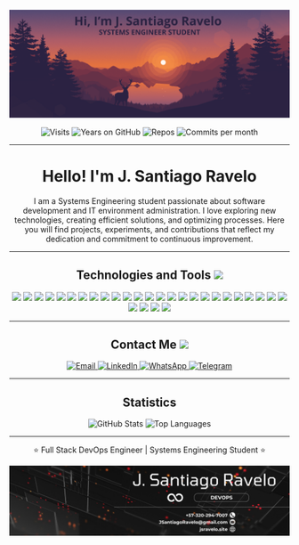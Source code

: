 <p align="center">
  <img src="https://github.com/JunniorRavelo/JunniorRavelo/blob/master/images/portada.png" alt="Cover" />
</p>

<p align="center">
  <img src="https://badges.pufler.dev/visits/JunniorRavelo/JunniorRavelo" alt="Visits" /> 
  <img src="https://badges.pufler.dev/years/JunniorRavelo" alt="Years on GitHub" /> 
  <img src="https://badges.pufler.dev/repos/JunniorRavelo" alt="Repos" />
  <img src="https://badges.pufler.dev/commits/monthly/JunniorRavelo" alt="Commits per month" />
</p>

---

<h1 align="center">Hello! I'm J. Santiago Ravelo</h1>

<p align="center">
  I am a Systems Engineering student passionate about software development and IT environment administration. I love exploring new technologies, creating efficient solutions, and optimizing processes. Here you will find projects, experiments, and contributions that reflect my dedication and commitment to continuous improvement.
</p>

---

<h2 align="center">Technologies and Tools <img src="https://github.com/ritik307/ritik307/blob/main/images/laptop.gif" width="50"></h2>

<p align="center">
<!-- AWS -->
<img src="https://img.shields.io/badge/-AWS-232F3E?style=flat-square&logo=amazonwebservices&logoColor=white"/>

<!-- Bootstrap -->
<img src="https://img.shields.io/badge/-Bootstrap-563D7C?style=flat-square&logo=bootstrap&logoColor=white"/>

<!-- C -->
<img src="https://img.shields.io/badge/-C-00599C?style=flat-square&logo=c&logoColor=white"/>

<!-- C++ -->
<img src="https://img.shields.io/badge/-C++-00599C?style=flat-square&logo=cplusplus&logoColor=white"/>

<!-- CentOS -->
<img src="https://img.shields.io/badge/-CentOS-262577?style=flat-square&logo=centos&logoColor=white"/>

<!-- CSS3 -->
<img src="https://img.shields.io/badge/-CSS3-1572B6?style=flat-square&logo=css3&logoColor=white"/>

<!-- Debian -->
<img src="https://img.shields.io/badge/-Debian-A81D33?style=flat-square&logo=debian&logoColor=white"/>

<!-- Express -->
<img src="https://img.shields.io/badge/-Express-000000?style=flat-square&logo=express&logoColor=white"/>

<!-- Git -->
<img src="https://img.shields.io/badge/-Git-F05032?style=flat-square&logo=git&logoColor=white"/>

<!-- GitHub -->
<img src="https://img.shields.io/badge/-GitHub-181717?style=flat-square&logo=github&logoColor=white"/>

<!-- Go -->
<img src="https://img.shields.io/badge/-Go-00ADD8?style=flat-square&logo=go&logoColor=white"/>

<!-- Heroku -->
<img src="https://img.shields.io/badge/-Heroku-430098?style=flat-square&logo=heroku&logoColor=white"/>

<!-- HTML5 -->
<img src="https://img.shields.io/badge/-HTML5-E34F26?style=flat-square&logo=html5&logoColor=white"/>

<!-- Java -->
<img src="https://img.shields.io/badge/-Java-E34A86?style=flat-square&logo=java&logoColor=white"/>

<!-- JavaScript -->
<img src="https://img.shields.io/badge/-JavaScript-F7DF1E?style=flat-square&logo=javascript&logoColor=black"/>

<!-- Laravel -->
<img src="https://img.shields.io/badge/-Laravel-FF2D20?style=flat-square&logo=laravel&logoColor=white"/>

<!-- MongoDB -->
<img src="https://img.shields.io/badge/-MongoDB-47A248?style=flat-square&logo=mongodb&logoColor=white"/>

<!-- MySQL -->
<img src="https://img.shields.io/badge/-MySQL-4479A1?style=flat-square&logo=mysql&logoColor=white"/>

<!-- Nest.js -->
<img src="https://img.shields.io/badge/-Nest.js-E0234E?style=flat-square&logo=nestjs&logoColor=white"/>

<!-- Next.js -->
<img src="https://img.shields.io/badge/-Next.js-000000?style=flat-square&logo=next.js&logoColor=white"/>

<!-- Node.js -->
<img src="https://img.shields.io/badge/-Node.js-339933?style=flat-square&logo=node.js&logoColor=white"/>

<!-- PHP -->
<img src="https://img.shields.io/badge/-PHP-777BB4?style=flat-square&logo=php&logoColor=white"/>

<!-- PostgREST -->
<img src="https://img.shields.io/badge/-PostgREST-336791?style=flat-square&logo=postgresql&logoColor=white"/>

<!-- Python -->
<img src="https://img.shields.io/badge/-Python-3776AB?style=flat-square&logo=python&logoColor=white"/>

<!-- React -->
<img src="https://img.shields.io/badge/-React-61DAFB?style=flat-square&logo=react&logoColor=black"/>

<!-- React Native -->
<img src="https://img.shields.io/badge/-React%20Native-61DAFB?style=flat-square&logo=react&logoColor=black"/>

<!-- SpringBoot -->
<img src="https://img.shields.io/badge/-SpringBoot-6DB33F?style=flat-square&logo=springboot&logoColor=white"/>

<!-- Ubuntu Server -->
<img src="https://img.shields.io/badge/-Ubuntu%20Server-E95420?style=flat-square&logo=ubuntu&logoColor=white"/>

<!-- WordPress -->
<img src="https://img.shields.io/badge/-WordPress-21759B?style=flat-square&logo=wordpress&logoColor=white"/>

</p>

---

<h2 align="center">Contact Me <img src="https://media0.giphy.com/media/jqNPzdTTxQfOgOqpO4/source.gif" width="50"></h2>

<p align="center">
  <a href="mailto:JSantiagoRavelo@gmail.com">
    <img src="https://img.shields.io/badge/-JSantiagoRavelo@gmail.com-c14438?style=flat-square&logo=Gmail&logoColor=white" alt="Email" />
  </a>
  <a href="https://www.linkedin.com/in/jsravelo/">
    <img src="https://img.shields.io/badge/-J.%20Santiago%20Ravelo-blue?style=flat-square&logo=Linkedin&logoColor=white" alt="LinkedIn" />
  </a>
  <a href="https://wa.me/573202947007">
    <img src="https://img.shields.io/badge/-(+57)3202947007-green?style=flat-square&logo=WhatsApp&logoColor=white" alt="WhatsApp" />
  </a>
  <a href="https://t.me/+573202947007">
    <img src="https://img.shields.io/badge/-(+57)3202947007-blue?style=flat-square&logo=Telegram&logoColor=white" alt="Telegram" />
  </a>
</p>

---

<h2 align="center">Statistics</h2>

<p align="center">
  <img src="https://github-readme-stats.vercel.app/api?username=JunniorRavelo&show_icons=true&theme=radical&line_height=27" alt="GitHub Stats" />
  <img src="https://github-readme-stats.vercel.app/api/top-langs/?username=JunniorRavelo&hide=html,css,java,shaderlab,kotlin,hlsl&theme=radical" alt="Top Languages" />
</p>

---

<p align="center">⭐ Full Stack DevOps Engineer | Systems Engineering Student ⭐</p>

<p align="center">
  <img src="https://github.com/JunniorRavelo/JunniorRavelo/blob/master/images/contact.jpeg" alt="Contact" />
</p>
